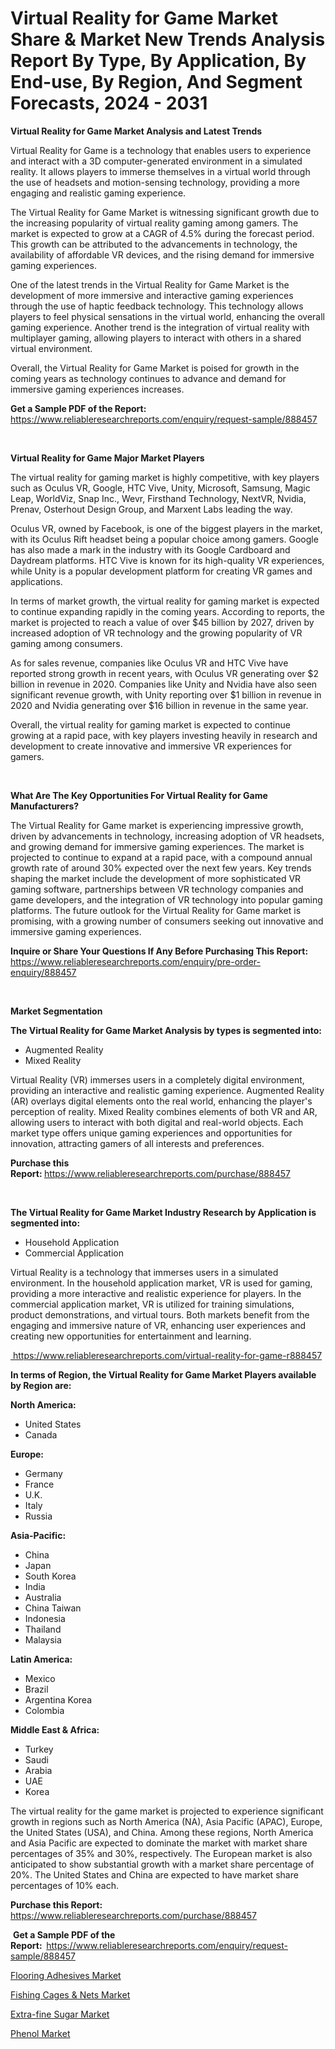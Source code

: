 <p><h1>Virtual Reality for Game Market Share & Market New Trends Analysis Report By Type, By Application, By End-use, By Region, And Segment Forecasts, 2024 - 2031</h1></p><p><strong>Virtual Reality for Game Market Analysis and Latest Trends</strong></p>
<p><p>Virtual Reality for Game is a technology that enables users to experience and interact with a 3D computer-generated environment in a simulated reality. It allows players to immerse themselves in a virtual world through the use of headsets and motion-sensing technology, providing a more engaging and realistic gaming experience.</p><p>The Virtual Reality for Game Market is witnessing significant growth due to the increasing popularity of virtual reality gaming among gamers. The market is expected to grow at a CAGR of 4.5% during the forecast period. This growth can be attributed to the advancements in technology, the availability of affordable VR devices, and the rising demand for immersive gaming experiences.</p><p>One of the latest trends in the Virtual Reality for Game Market is the development of more immersive and interactive gaming experiences through the use of haptic feedback technology. This technology allows players to feel physical sensations in the virtual world, enhancing the overall gaming experience. Another trend is the integration of virtual reality with multiplayer gaming, allowing players to interact with others in a shared virtual environment.</p><p>Overall, the Virtual Reality for Game Market is poised for growth in the coming years as technology continues to advance and demand for immersive gaming experiences increases.</p></p>
<p><strong>Get a Sample PDF of the Report:&nbsp;</strong> <a href="https://www.reliableresearchreports.com/enquiry/request-sample/888457">https://www.reliableresearchreports.com/enquiry/request-sample/888457</a></p>
<p>&nbsp;</p>
<p><strong>Virtual Reality for Game Major Market Players</strong></p>
<p><p>The virtual reality for gaming market is highly competitive, with key players such as Oculus VR, Google, HTC Vive, Unity, Microsoft, Samsung, Magic Leap, WorldViz, Snap Inc., Wevr, Firsthand Technology, NextVR, Nvidia, Prenav, Osterhout Design Group, and Marxent Labs leading the way. </p><p>Oculus VR, owned by Facebook, is one of the biggest players in the market, with its Oculus Rift headset being a popular choice among gamers. Google has also made a mark in the industry with its Google Cardboard and Daydream platforms. HTC Vive is known for its high-quality VR experiences, while Unity is a popular development platform for creating VR games and applications. </p><p>In terms of market growth, the virtual reality for gaming market is expected to continue expanding rapidly in the coming years. According to reports, the market is projected to reach a value of over $45 billion by 2027, driven by increased adoption of VR technology and the growing popularity of VR gaming among consumers. </p><p>As for sales revenue, companies like Oculus VR and HTC Vive have reported strong growth in recent years, with Oculus VR generating over $2 billion in revenue in 2020. Companies like Unity and Nvidia have also seen significant revenue growth, with Unity reporting over $1 billion in revenue in 2020 and Nvidia generating over $16 billion in revenue in the same year. </p><p>Overall, the virtual reality for gaming market is expected to continue growing at a rapid pace, with key players investing heavily in research and development to create innovative and immersive VR experiences for gamers.</p></p>
<p>&nbsp;</p>
<p><strong>What Are The Key Opportunities For Virtual Reality for Game Manufacturers?</strong></p>
<p><p>The Virtual Reality for Game market is experiencing impressive growth, driven by advancements in technology, increasing adoption of VR headsets, and growing demand for immersive gaming experiences. The market is projected to continue to expand at a rapid pace, with a compound annual growth rate of around 30% expected over the next few years. Key trends shaping the market include the development of more sophisticated VR gaming software, partnerships between VR technology companies and game developers, and the integration of VR technology into popular gaming platforms. The future outlook for the Virtual Reality for Game market is promising, with a growing number of consumers seeking out innovative and immersive gaming experiences.</p></p>
<p><strong>Inquire or Share Your Questions If Any Before Purchasing This Report:</strong> <a href="https://www.reliableresearchreports.com/enquiry/pre-order-enquiry/888457">https://www.reliableresearchreports.com/enquiry/pre-order-enquiry/888457</a></p>
<p>&nbsp;</p>
<p><strong>Market Segmentation</strong></p>
<p><strong>The Virtual Reality for Game Market Analysis by types is segmented into:</strong></p>
<p><ul><li>Augmented Reality</li><li>Mixed Reality</li></ul></p>
<p><p>Virtual Reality (VR) immerses users in a completely digital environment, providing an interactive and realistic gaming experience. Augmented Reality (AR) overlays digital elements onto the real world, enhancing the player's perception of reality. Mixed Reality combines elements of both VR and AR, allowing users to interact with both digital and real-world objects. Each market type offers unique gaming experiences and opportunities for innovation, attracting gamers of all interests and preferences.</p></p>
<p><strong>Purchase this Report:&nbsp;</strong><a href="https://www.reliableresearchreports.com/purchase/888457">https://www.reliableresearchreports.com/purchase/888457</a></p>
<p>&nbsp;</p>
<p><strong>The Virtual Reality for Game Market Industry Research by Application is segmented into:</strong></p>
<p><ul><li>Household Application</li><li>Commercial Application</li></ul></p>
<p><p>Virtual Reality is a technology that immerses users in a simulated environment. In the household application market, VR is used for gaming, providing a more interactive and realistic experience for players. In the commercial application market, VR is utilized for training simulations, product demonstrations, and virtual tours. Both markets benefit from the engaging and immersive nature of VR, enhancing user experiences and creating new opportunities for entertainment and learning.</p></p>
<p><a href="https://www.reliableresearchreports.com/virtual-reality-for-game-r888457">&nbsp;https://www.reliableresearchreports.com/virtual-reality-for-game-r888457</a></p>
<p><strong>In terms of Region, the Virtual Reality for Game Market Players available by Region are:</strong></p>
<p>
    <p> <strong> North America: </strong>
        <ul>
            <li>United States</li>
            <li>Canada</li>
        </ul>
        </p> 
    <p> <strong> Europe: </strong>
        <ul>
            <li>Germany</li>
            <li>France</li>
            <li>U.K.</li>
            <li>Italy</li>
            <li>Russia</li>
        </ul>
        </p> 
    <p> <strong> Asia-Pacific: </strong>
        <ul>
            <li>China</li>
            <li>Japan</li>
            <li>South Korea</li>
            <li>India</li>
            <li>Australia</li>
            <li>China Taiwan</li>
            <li>Indonesia</li>
            <li>Thailand</li>
            <li>Malaysia</li>
        </ul>
        </p> 
    <p> <strong> Latin America: </strong>
        <ul>
            <li>Mexico</li>
            <li>Brazil</li>
            <li>Argentina Korea</li>
            <li>Colombia</li>
        </ul>
        </p> 
    <p> <strong> Middle East & Africa: </strong>
        <ul>
            <li>Turkey</li>
            <li>Saudi</li>
            <li>Arabia</li>
            <li>UAE</li>
            <li>Korea</li>
        </ul>
    </p>
    </p>
<p><p>The virtual reality for the game market is projected to experience significant growth in regions such as North America (NA), Asia Pacific (APAC), Europe, the United States (USA), and China. Among these regions, North America and Asia Pacific are expected to dominate the market with market share percentages of 35% and 30%, respectively. The European market is also anticipated to show substantial growth with a market share percentage of 20%. The United States and China are expected to have market share percentages of 10% each.</p></p>
<p><strong>Purchase this Report: </strong><a href="https://www.reliableresearchreports.com/purchase/888457">https://www.reliableresearchreports.com/purchase/888457</a></p>
<p>&nbsp;<strong>Get a Sample PDF of the Report:&nbsp;&nbsp;</strong><a href="https://www.reliableresearchreports.com/enquiry/request-sample/888457">https://www.reliableresearchreports.com/enquiry/request-sample/888457</a></p>
<p><strong></strong></p>
<p><p><a href="https://medium.com/@millerjimk/flooring-adhesives-market-overview-global-market-trends-and-future-prospects-from-2024-to-2031-66373dd8dfcf">Flooring Adhesives Market</a></p><p><a href="https://github.com/avakerr6577/Market-Research-Report-List-1/blob/main/fishing-cages-nets-market.md">Fishing Cages & Nets Market</a></p><p><a href="https://github.com/trameciabutler45/Market-Research-Report-List-1/blob/main/extra-fine-sugar-market.md">Extra-fine Sugar Market</a></p><p><a href="https://medium.com/@carlahoustonh51/strategic-insights-into-global-phenol-market-trends-2024-2031-covered-in-194-pages-c75c4a7ec5bd">Phenol Market</a></p></p>